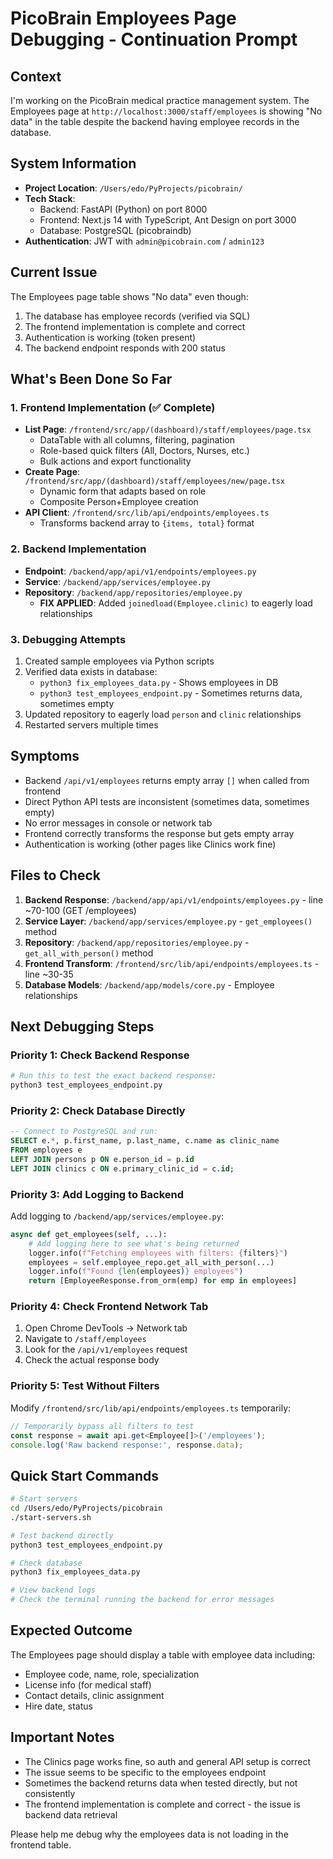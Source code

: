 # PicoBrain Employees Page Debugging - Continuation Prompt

## Context
I'm working on the PicoBrain medical practice management system. The Employees page at `http://localhost:3000/staff/employees` is showing "No data" in the table despite the backend having employee records in the database.

## System Information
- **Project Location**: `/Users/edo/PyProjects/picobrain/`
- **Tech Stack**: 
  - Backend: FastAPI (Python) on port 8000
  - Frontend: Next.js 14 with TypeScript, Ant Design on port 3000
  - Database: PostgreSQL (picobraindb)
- **Authentication**: JWT with `admin@picobrain.com` / `admin123`

## Current Issue
The Employees page table shows "No data" even though:
1. The database has employee records (verified via SQL)
2. The frontend implementation is complete and correct
3. Authentication is working (token present)
4. The backend endpoint responds with 200 status

## What's Been Done So Far

### 1. Frontend Implementation (✅ Complete)
- **List Page**: `/frontend/src/app/(dashboard)/staff/employees/page.tsx`
  - DataTable with all columns, filtering, pagination
  - Role-based quick filters (All, Doctors, Nurses, etc.)
  - Bulk actions and export functionality
- **Create Page**: `/frontend/src/app/(dashboard)/staff/employees/new/page.tsx`
  - Dynamic form that adapts based on role
  - Composite Person+Employee creation
- **API Client**: `/frontend/src/lib/api/endpoints/employees.ts`
  - Transforms backend array to `{items, total}` format

### 2. Backend Implementation
- **Endpoint**: `/backend/app/api/v1/endpoints/employees.py`
- **Service**: `/backend/app/services/employee.py`
- **Repository**: `/backend/app/repositories/employee.py`
  - **FIX APPLIED**: Added `joinedload(Employee.clinic)` to eagerly load relationships

### 3. Debugging Attempts
1. Created sample employees via Python scripts
2. Verified data exists in database:
   - `python3 fix_employees_data.py` - Shows employees in DB
   - `python3 test_employees_endpoint.py` - Sometimes returns data, sometimes empty
3. Updated repository to eagerly load `person` and `clinic` relationships
4. Restarted servers multiple times

## Symptoms
- Backend `/api/v1/employees` returns empty array `[]` when called from frontend
- Direct Python API tests are inconsistent (sometimes data, sometimes empty)
- No error messages in console or network tab
- Frontend correctly transforms the response but gets empty array
- Authentication is working (other pages like Clinics work fine)

## Files to Check
1. **Backend Response**: `/backend/app/api/v1/endpoints/employees.py` - line ~70-100 (GET /employees)
2. **Service Layer**: `/backend/app/services/employee.py` - `get_employees()` method
3. **Repository**: `/backend/app/repositories/employee.py` - `get_all_with_person()` method
4. **Frontend Transform**: `/frontend/src/lib/api/endpoints/employees.ts` - line ~30-35
5. **Database Models**: `/backend/app/models/core.py` - Employee relationships

## Next Debugging Steps

### Priority 1: Check Backend Response
```python
# Run this to test the exact backend response:
python3 test_employees_endpoint.py
```

### Priority 2: Check Database Directly
```sql
-- Connect to PostgreSQL and run:
SELECT e.*, p.first_name, p.last_name, c.name as clinic_name
FROM employees e
LEFT JOIN persons p ON e.person_id = p.id
LEFT JOIN clinics c ON e.primary_clinic_id = c.id;
```

### Priority 3: Add Logging to Backend
Add logging to `/backend/app/services/employee.py`:
```python
async def get_employees(self, ...):
    # Add logging here to see what's being returned
    logger.info(f"Fetching employees with filters: {filters}")
    employees = self.employee_repo.get_all_with_person(...)
    logger.info(f"Found {len(employees)} employees")
    return [EmployeeResponse.from_orm(emp) for emp in employees]
```

### Priority 4: Check Frontend Network Tab
1. Open Chrome DevTools → Network tab
2. Navigate to `/staff/employees`
3. Look for the `/api/v1/employees` request
4. Check the actual response body

### Priority 5: Test Without Filters
Modify `/frontend/src/lib/api/endpoints/employees.ts` temporarily:
```typescript
// Temporarily bypass all filters to test
const response = await api.get<Employee[]>('/employees');
console.log('Raw backend response:', response.data);
```

## Quick Start Commands
```bash
# Start servers
cd /Users/edo/PyProjects/picobrain
./start-servers.sh

# Test backend directly
python3 test_employees_endpoint.py

# Check database
python3 fix_employees_data.py

# View backend logs
# Check the terminal running the backend for error messages
```

## Expected Outcome
The Employees page should display a table with employee data including:
- Employee code, name, role, specialization
- License info (for medical staff)
- Contact details, clinic assignment
- Hire date, status

## Important Notes
- The Clinics page works fine, so auth and general API setup is correct
- The issue seems to be specific to the employees endpoint
- Sometimes the backend returns data when tested directly, but not consistently
- The frontend implementation is complete and correct - the issue is backend data retrieval

Please help me debug why the employees data is not loading in the frontend table.
